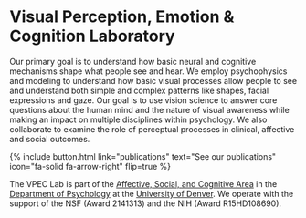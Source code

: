 ---
---

# Visual Perception, Emotion & Cognition Laboratory

Our primary goal is to understand how basic neural and cognitive mechanisms shape what people see and hear. We employ psychophysics and modeling to understand how basic visual processes allow people to see and understand both simple and complex patterns like shapes, facial expressions and gaze. Our goal is to use vision science to answer core questions about the human mind and the nature of visual awareness while making an impact on multiple disciplines within psychology. We also collaborate to examine the role of perceptual processes in clinical, affective and social outcomes.

{%
  include button.html
  link="publications"
  text="See our publications"
  icon="fa-solid fa-arrow-right"
  flip=true
%}

The VPEC Lab is part of the [Affective, Social, and Cognitive Area](https://liberalarts.du.edu/academics-admissions/programs-gr/phd-affective-social-cognitive-psychology) in the [Department of Psychology](https://liberalarts.du.edu/psychology) at the [University of Denver](https://www.du.edu/). We operate with the support of the NSF (Award 2141313) and the NIH (Award R15HD108690).
